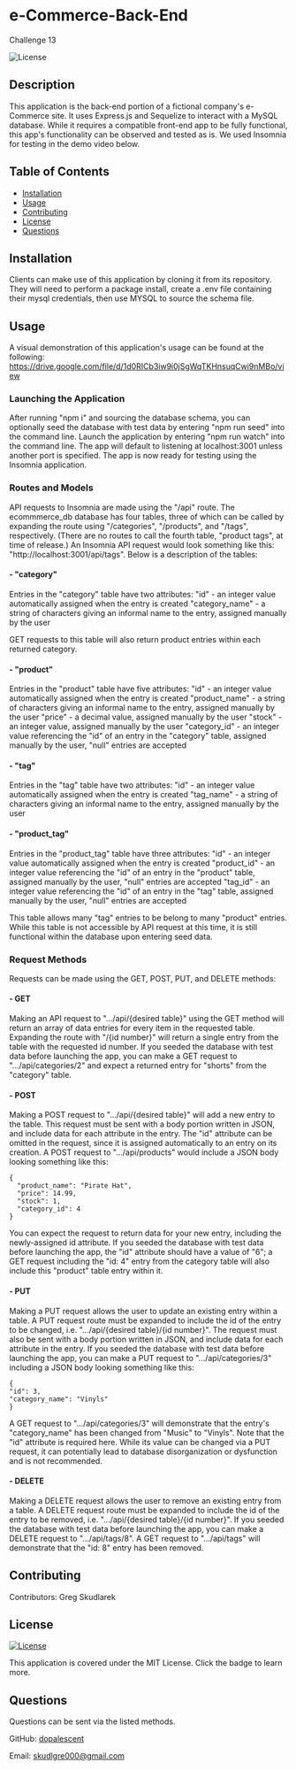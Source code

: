# e-Commerce-Back-End
Challenge 13

  ![License](https://img.shields.io/badge/License-MIT-blue)

  ## Description
  This application is the back-end portion of a fictional company's e-Commerce site. It uses Express.js and Sequelize to interact with a MySQL database. While it requires a compatible front-end app to be fully functional, this app's functionality can be observed and tested as is. We used Insomnia for testing in the demo video below.
  
  ## Table of Contents
  - [Installation](#installation)
  - [Usage](#usage)
  - [Contributing](#contributing)
  - [License](#license)
  - [Questions](#questions)
  
  ## Installation
  Clients can make use of this application by cloning it from its repository. They will need to perform a package install, create a .env file containing their mysql credentials, then use MYSQL to source the schema file.
  
  ## Usage
  A visual demonstration of this application's usage can be found at the following:
  https://drive.google.com/file/d/1d0RICb3iw9i0jSgWqTKHnsuqCwi9nMBo/view

  ### Launching the Application
  After running "npm i" and sourcing the database schema, you can optionally seed the database with test data by entering "npm run seed" into the command line. Launch the application by entering "npm run watch" into the command line. The app will default to listening at localhost:3001 unless another port is specified. The app is now ready for testing using the Insomnia application.

  ### Routes and Models
  API requests to Insomnia are made using the "/api" route. The ecommmerce_db database has four tables, three of which can be called by expanding the route using "/categories", "/products", and "/tags", respectively. (There are no routes to call the fourth table, "product tags", at time of release.) An Insomnia API request would look something like this: "http://localhost:3001/api/tags". Below is a description of the tables:

  #### - "category"
  Entries in the "category" table have two attributes:
  "id" - an integer value automatically assigned when the entry is created
  "category_name" - a string of characters giving an informal name to the entry, assigned manually by the user
  
  GET requests to this table will also return product entries within each returned category.

  #### - "product"
  Entries in the "product" table have five attributes:
  "id" - an integer value automatically assigned when the entry is created
  "product_name" - a string of characters giving an informal name to the entry, assigned manually by the user
  "price" - a decimal value, assigned manually by the user
  "stock" - an integer value, assigned manually by the user
  "category_id" - an integer value referencing the "id" of an entry in the "category" table, assigned manually by the user, "null" entries are accepted

  #### - "tag"
  Entries in the "tag" table have two attributes:
  "id" - an integer value automatically assigned when the entry is created
  "tag_name" - a string of characters giving an informal name to the entry, assigned manually by the user

  #### - "product_tag"
  Entries in the "product_tag" table have three attributes:
  "id" - an integer value automatically assigned when the entry is created
  "product_id" - an integer value referencing the "id" of an entry in the "product" table, assigned manually by the user, "null" entries are accepted
  "tag_id" - an integer value referencing the "id" of an entry in the "tag" table, assigned manually by the user, "null" entries are accepted

  This table allows many "tag" entries to be belong to many "product" entries. While this table is not accessible by API request at this time, it is still functional within the database upon entering seed data.

  ### Request Methods
  Requests can be made using the GET, POST, PUT, and DELETE methods:

  #### - GET
  Making an API request to ".../api/{desired table}" using the GET method will return an array of data entries for every item in the requested table. Expanding the route with "/{id number}" will return a single entry from the table with the requested id number. If you seeded the database with test data before launching the app, you can make a GET request to ".../api/categories/2" and expect a returned entry for "shorts" from the "category" table.

  #### - POST
  Making a POST request to ".../api/{desired table}" will add a new entry to the table. This request must be sent with a body portion written in JSON, and include data for each attribute in the entry. The "id" attribute can be omitted in the request, since it is assigned automatically to an entry on its creation. A POST request to ".../api/products" would include a JSON body looking something like this:
```
{
  "product_name": "Pirate Hat",
  "price": 14.99,
  "stock": 1,
  "category_id": 4
}
```
  You can expect the request to return data for your new entry, including the newly-assigned id attribute. If you seeded the database with test data before launching the app, the "id" attribute should have a value of "6"; a GET request including the "id: 4" entry from the category table will also include this "product" table entry within it.

  #### - PUT
  Making a PUT request allows the user to update an existing entry within a table. A PUT request route must be expanded to include the id of the entry to be changed, i.e. ".../api/{desired table}/{id number}". The request must also be sent with a body portion written in JSON, and include data for each attribute in the entry. If you seeded the database with test data before launching the app, you can make a PUT request to ".../api/categories/3" including a JSON body looking something like this:
  ```
{
  "id": 3,
  "category_name": "Vinyls"
}
  ```
  A GET request to ".../api/categories/3" will demonstrate that the entry's "category_name" has been changed from "Music" to "Vinyls". Note that the "id" attribute is required here. While its value can be changed via a PUT request, it can potentially lead to database disorganization or dysfunction and is not recommended.

  #### - DELETE
  Making a DELETE request allows the user to remove an existing entry from a table. A DELETE request route must be expanded to include the id of the entry to be removed, i.e. ".../api/{desired table}/{id number}". If you seeded the database with test data before launching the app, you can make a DELETE request to ".../api/tags/8". A GET request to ".../api/tags" will demonstrate that the "id: 8" entry has been removed.
  

  ## Contributing
  Contributors: Greg Skudlarek
  
  ## License
  [![License](https://img.shields.io/badge/License-MIT-blue)](https://www.opensource.org/licenses/MIT)

  This application is covered under the MIT License. Click the badge to learn more.
  
  ## Questions
  Questions can be sent via the listed methods.
  
 
  GitHub: [dopalescent](https://github.com/dopalescent)
  

  Email: skudlgre000@gmail.com